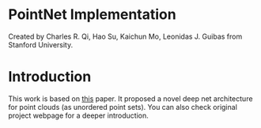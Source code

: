 # PointNet Implementation

Created by Charles R. Qi, Hao Su, Kaichun Mo, Leonidas J. Guibas from Stanford University.

# Introduction
This work is based on [this](https://arxiv.org/abs/1612.00593) paper. It proposed a novel deep net architecture for point clouds (as unordered point sets). You can also check original project webpage for a deeper introduction.
